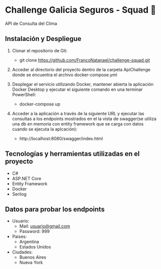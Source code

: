 # Challenge Galicia Seguros - Squad :rocket:

API de Consulta del Clima

## Instalación y Despliegue

1. Clonar el repositorio de Git:   
   - git clone https://github.com/FrancoNatanael/challenge-squad.git

2. Acceder al directorio del proyecto dentro de la carpeta ApiChallenge donde se encuentra el archivo docker-compose.yml

3. Desplegar el servicio utilizando Docker, mantener abierta la aplicación Docker Desktop y ejecutar el siguiente comando en una terminar PowerShell:
   - docker-compose up

4. Acceder a la aplicación a través de la siguiente URL y ejecutar las consultas a los endpoints mostrados en el la vista de swagger(se utiliza una db en memoria con entity framework que se carga con datos cuando se ejecuta la aplcación):
   - http://localhost:8080/swagger/index.html
  
## Tecnologías y herramientas utilizadas en el proyecto

- C#
- ASP.NET Core
- Entity Framework
- Docker
- Serilog
   
## Datos para probar los endpoints 

- Usuario:
  - Mail: usuario@gmail.com
  - Password: 999
- Paises:
  - Argentina
  - Estados Unidos
- Ciudades:
  - Buenos Aires
  - Nueva York

